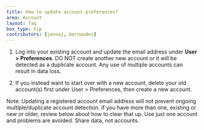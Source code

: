 ```yaml
---
title: How to update account preferences?
area: Account
layout: faq
box_type: tip
contributors: [jennaj, bernandez]
---
```



1. Log into your existing account and update the email address under **User > Preferences**. DO NOT create another new account or it will be detected as a duplicate account. Any use of multiple accounts can result in data loss.

2. If you instead want to start over with a new account, delete your old account(s) first under User > Preferences, then create a new account.

Note: Updating a registered account email address will not prevent ongoing multiple/duplicate account detection. If you have more than one, existing or new or older, review below about how to clear that up. Use just one account and problems are avoided. Share data, not accounts.


